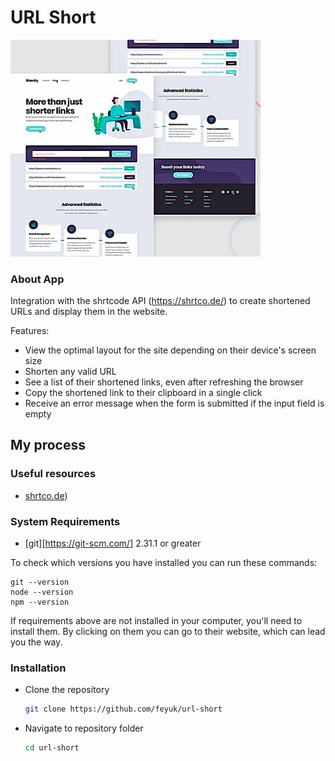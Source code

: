 # URL Short


<img src="./preview-image.png" alt="preview" width="400"/>

### About App
Integration with the shrtcode API (https://shrtco.de/) to create shortened URLs and display them in the website. 

Features: 

   - View the optimal layout for the site depending on their device's screen size
   - Shorten any valid URL
   - See a list of their shortened links, even after refreshing the browser
   - Copy the shortened link to their clipboard in a single click
   - Receive an error message when the form is submitted if the input field is empty



## My process


### Useful resources

- [shrtco.de](https://shrtco.de/))


### System Requirements

- [git][https://git-scm.com/] 2.31.1 or greater

To check which versions you have installed you can run these commands:
```
git --version
node --version
npm --version
```
If requirements above are not installed in your computer, you'll need to install them. By clicking on them you can go to their website, which can lead you the way.

### Installation

- Clone the repository
  ```sh
  git clone https://github.com/feyuk/url-short
  ```
- Navigate to repository folder
  ```sh
  cd url-short
  ```

